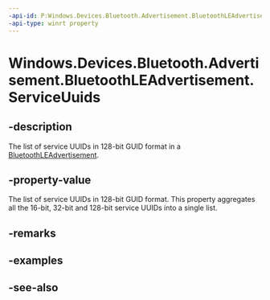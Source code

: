 ```yaml
---
-api-id: P:Windows.Devices.Bluetooth.Advertisement.BluetoothLEAdvertisement.ServiceUuids
-api-type: winrt property
---
```


<!-- Property syntax
public Windows.Foundation.Collections.IVector<System.Guid> ServiceUuids { get; }
-->

# Windows.Devices.Bluetooth.Advertisement.BluetoothLEAdvertisement.ServiceUuids

## -description
The list of service UUIDs in 128-bit GUID format in a [BluetoothLEAdvertisement](bluetoothleadvertisement.md).

## -property-value
The list of service UUIDs in 128-bit GUID format. This property aggregates all the 16-bit, 32-bit and 128-bit service UUIDs into a single list.

## -remarks

## -examples

## -see-also
